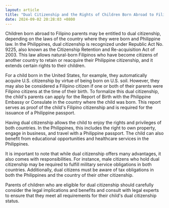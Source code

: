 ```yaml
---
layout: article
title: "Dual Citizenship and the Rights of Children Born Abroad to Filipino Parents"
date: 2024-09-02 20:28:03 +0800
---
```


<p>Children born abroad to Filipino parents may be entitled to dual citizenship, depending on the laws of the country where they were born and Philippine law. In the Philippines, dual citizenship is recognized under Republic Act No. 9225, also known as the Citizenship Retention and Re-acquisition Act of 2003. This law allows natural-born Filipinos who have become citizens of another country to retain or reacquire their Philippine citizenship, and it extends certain rights to their children.</p><p>For a child born in the United States, for example, they automatically acquire U.S. citizenship by virtue of being born on U.S. soil. However, they may also be considered a Filipino citizen if one or both of their parents were Filipino citizens at the time of their birth. To formalize this dual citizenship, the child's parents can apply for the Report of Birth with the Philippine Embassy or Consulate in the country where the child was born. This report serves as proof of the child's Filipino citizenship and is required for the issuance of a Philippine passport.</p><p>Having dual citizenship allows the child to enjoy the rights and privileges of both countries. In the Philippines, this includes the right to own property, engage in business, and travel with a Philippine passport. The child can also benefit from educational opportunities and healthcare services in the Philippines.</p><p>It is important to note that while dual citizenship offers many advantages, it also comes with responsibilities. For instance, male citizens who hold dual citizenship may be required to fulfill military service obligations in both countries. Additionally, dual citizens must be aware of tax obligations in both the Philippines and the country of their other citizenship.</p><p>Parents of children who are eligible for dual citizenship should carefully consider the legal implications and benefits and consult with legal experts to ensure that they meet all requirements for their child's dual citizenship status.</p>